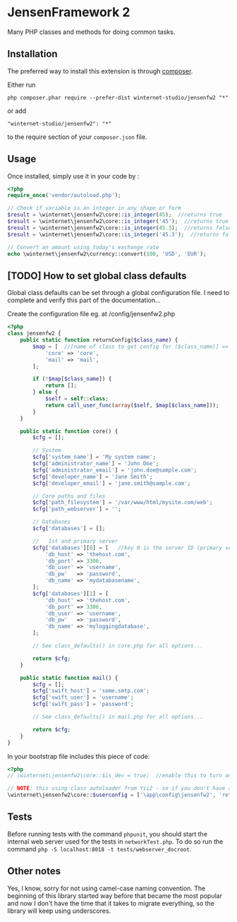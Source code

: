 JensenFramework 2
=================

Many PHP classes and methods for doing common tasks.

Installation
------------

The preferred way to install this extension is through [composer](http://getcomposer.org/download/).

Either run

```
php composer.phar require --prefer-dist winternet-studio/jensenfw2 "*"
```

or add

```
"winternet-studio/jensenfw2": "*"
```

to the require section of your `composer.json` file.


Usage
-----

Once installed, simply use it in your code by  :


```php
<?php
require_once('vendor/autoload.php');

// Check if variable is an integer in any shape or form
$result = \winternet\jensenfw2\core::is_integer(45);  //returns true
$result = \winternet\jensenfw2\core::is_integer('45');  //returns true
$result = \winternet\jensenfw2\core::is_integer(45.3);  //returns false
$result = \winternet\jensenfw2\core::is_integer('45.3');  //returns false

// Convert an amount using today's exchange rate
echo \winternet\jensenfw2\currency::convert(100, 'USD', 'EUR');
```


[TODO] How to set global class defaults
---------------------------------------

Global class defaults can be set through a global configuration file. I need to complete and verify this part of the documentation...

Create the configuration file eg. at /config/jensenfw2.php

```php
<?php
class jensenfw2 {
	public static function returnConfig($class_name) {
		$map = [  //[name of class to get config for ($class_name)] => [method in this class]
			'core' => 'core',
			'mail' => 'mail',
		];

		if (!$map[$class_name]) {
			return [];
		} else {
			$self = self::class;
			return call_user_func(array($self, $map[$class_name]));
		}
	}

	public static function core() {
		$cfg = [];

		// System
		$cfg['system_name'] = 'My system name';
		$cfg['administrator_name'] = 'John Doe';
		$cfg['administrator_email'] = 'john.doe@sample.com';
		$cfg['developer_name'] = 'Jane Smith';
		$cfg['developer_email'] = 'jane.smith@sample.com';

		// Core paths and files
		$cfg['path_filesystem'] = '/var/www/html/mysite.com/web';
		$cfg['path_webserver'] = '';

		// Databases
		$cfg['databases'] = [];

		//   1st and primary server
		$cfg['databases'][0] = [   //key 0 is the server ID (primary server must always be 0) (IDs must always be numeric)
			'db_host' => 'thehost.com',
			'db_port' => 3306,
			'db_user' => 'username',
			'db_pw'   => 'password',
			'db_name' => 'mydatabasename',
		];
		$cfg['databases'][1] = [
			'db_host' => 'thehost.com',
			'db_port' => 3306,
			'db_user' => 'username',
			'db_pw'   => 'password',
			'db_name' => 'myloggingdatabase',
		];

		// See class_defaults() in core.php for all options...

		return $cfg;
	}

	public static function mail() {
		$cfg = [];
		$cfg['swift_host'] = 'some.smtp.com';
		$cfg['swift_user'] = 'username';
		$cfg['swift_pass'] = 'password';

		// See class_defaults() in mail.php for all options...

		return $cfg;
	}
}

```

In your bootstrap file includes this piece of code:

```php
<?php
// \winternet\jensenfw2\core::$is_dev = true;  //enable this to turn on some debugging features

// NOTE: this using class autoloader from Yii2 - so if you don't have a class autoloader some changes are needed...
\winternet\jensenfw2\core::$userconfig = ['\app\config\jensenfw2', 'returnConfig'];
```

Tests
-----

Before running tests with the command `phpunit`, you should start the internal web server used for the tests in `networkTest.php`.
To do so run the command `php -S localhost:8018 -t tests/webserver_docroot`.

Other notes
-----------

Yes, I know, sorry for not using camel-case naming convention. The beginning of this library started way before that became the most popular and now I don't have the time that it takes to migrate everything, so the library will keep using underscores.
